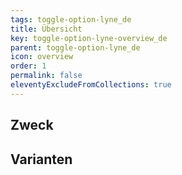 ```yaml
---
tags: toggle-option-lyne_de
title: Übersicht
key: toggle-option-lyne-overview_de
parent: toggle-option-lyne_de
icon: overview
order: 1
permalink: false
eleventyExcludeFromCollections: true
---
```


## Zweck

## Varianten

